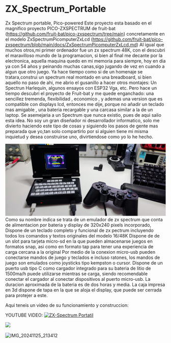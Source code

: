 # ZX_Spectrum_Portable
Zx Spectrum portable, Pico-powered
Este proyecto esta basado en el magnifico proyecto PICO-ZXSPECTRUM  de fruit-bat (https://github.com/fruit-bat/pico-zxspectrum/tree/main)
concretamente en el modelo ZxSpectrumPicomputerZxLcd (https://github.com/fruit-bat/pico-zxspectrum/blob/main/docs/ZxSpectrumPicomputerZxLcd.md)
Al igual que muchos otros,mi primer ordenador fue un zx spectrum 48K, con el descubri el maravilloso mundo de la programacion, si bien al final me
decante por la electronica, aquella maquina quedo en mi memoria para siempre, hoy en dia ya con 54 años y peinando muchas canas,sigo jugando de vez en cuando
a algun que otro juego.
Ya hace tiempo como si de un homenaje se tratara,construi un spectrum real montado en una breadboard, si bien aquello no paso de ahi, me abrio el gusanillo
a hacer otros montajes: Un Spectrun Harlequin, algunos ensayos con ESP32 Vga, etc.
Pero hace un tiempo descubri el proyecto de Fruit-bat y me quede enganchado: una sencillez tremenda, flexibilidad , economico , y ademas una version que es compatible con displays lcd, entonces me dije, porque no añadir un teclado mas amigable , una bateria recargable y una carcasa similar a la de un laptop.
Se asemejaria a un Spectrum que nunca existio, pues de aqui salio esta idea.
No soy un gran diseñador ni desarrollador informatico, solo me divierto haciendo este tipo de cosas y siguiendo los pasos de gente mas preparada que yo,tan 
solo compartirlo por si alguien tiene mi misma inquietud y desea construirse uno, divirtiendose como yo lo he hecho.

<img src="images/IMG_20241206_120013.jpg" width="800"/>
Como su nombre indica se trata de un emulador de zx spectrum que conta de alimentacion por bateria
y display de 320x240 pixels incorporado,
Dispone de un teclado completo y funcional de zx pectrum incluyendo todos los comandos y textos originales
del modelo 16/48K
Dispone de de un slot para tarjeta micro-sd en la que pueden almacenarse juegos en formatos snap, asi como
en formato tap para tener una experiencia de carga cercana a la original
Por medio de la conexion micro-usb pueden conectarse mandos de juego y teclados e incluso ratones, los mandos
de juego son emulados como joysticks tipo kempston o cursor.
Dispone de un puerto usb tipo C como cargador integrado para su bateria de litio de 1500ma/h
puede utilizarse mientras se carga, siendo recomendable conectar el cargador al conectar dispositivos
al puerto micro-usb.
La duracion aproximada de la bateria es de dos horas y media.
La caja impresa en 3d dispone de tapa en la que se aloja el display, que puede ser cerrada para protejer a este.

Aqui teneis un video de su funcionamiento y construccion:

YOUTUBE VIDEO:
[![ZX-Spectrum Portatil](https://img.youtube.com/vi/7DbhdgzA244&t=18s&ab_channel=stormbytes1970/0.jpg)](https://www.youtube.com/watch?v=7DbhdgzA244&t=18s&ab_channel=stormbytes1970)

<img src="images/IMG_20241206_124623.jpg" width="800"/>



![IMG_20241125_213412](https://github.com/user-attachments/assets/725bdb09-453c-4fce-aadc-1be077afce20)
